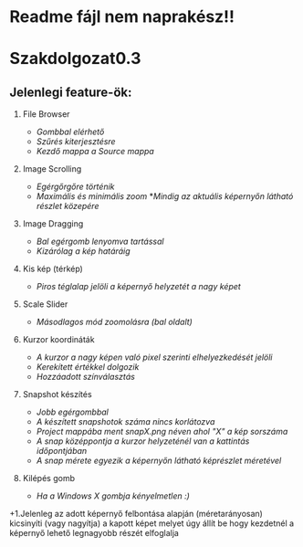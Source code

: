 
# __Readme fájl nem naprakész!!__

# __Szakdolgozat0.3__

## Jelenlegi feature-ök:
  1. File Browser
        * _Gombbal elérhető_
        * _Szűrés kiterjesztésre_
        * _Kezdő mappa a Source mappa_

  2. Image Scrolling 
        * _Egérgőrgőre történik_
        * _Maximális és minimális zoom_
        *_Mindig az aktuális képernyőn látható részlet közepére_

  3. Image Dragging
        * _Bal egérgomb lenyomva tartással_
        * _Kizárólag a kép határáig_

  4. Kis kép (térkép)
        * _Piros téglalap jelöli a képernyő helyzetét a nagy képet_

  5. Scale Slider
        * _Másodlagos mód zoomolásra (bal oldalt)_

  6. Kurzor koordináták
        * _A kurzor a nagy képen való pixel szerinti elhelyezkedését jelöli_
        * _Kerekített értékkel dolgozik_
        * _Hozzáadott színválasztás_

  7. Snapshot készítés
        * _Jobb egérgombbal_
        * _A készített snapshotok száma nincs korlátozva_
        * _Project mappába ment snapX.png néven ahol "X" a kép sorszáma_
        * _A snap középpontja a kurzor helyzeténél van a kattintás időpontjában_
        * _A snap mérete egyezik a képernyőn látható képrészlet méretével_

  8. Kilépés gomb
        * _Ha a Windows X gombja kényelmetlen :)_

  +1.Jelenleg az adott képernyő felbontása alapján (méretarányosan) kicsinyíti (vagy nagyítja) a kapott képet
     melyet úgy állít be hogy kezdetnél a képernyő lehető legnagyobb részét elfoglalja
